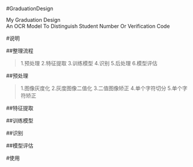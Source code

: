 #GraduationDesign


My Graduation Design  
An OCR Model To Distinguish Student Number Or Verification Code

#说明

##整理流程

>1.预处理
>2.特征提取
>3.训练模型
>4.识别
>5.后处理
>6.模型评估

##预处理


>1.图像灰度化
>2.灰度图像二值化
>3.二值图像矫正
>4.单个字符切分
>5.单个字符矫正



##特征提取

##训练模型


##识别


##模型评估

#使用

